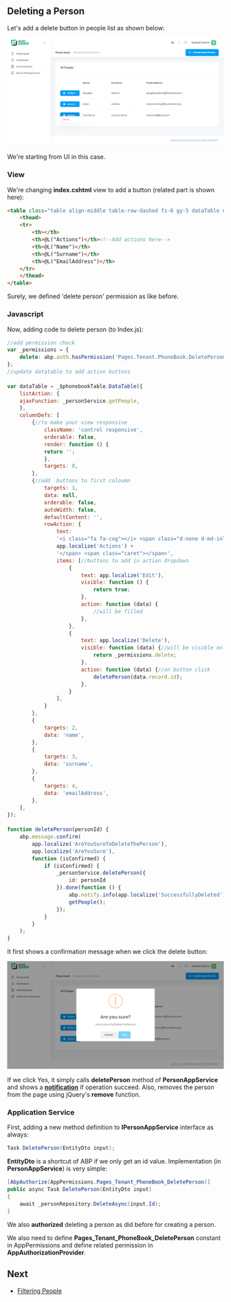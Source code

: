 ## Deleting a Person

Let's add a delete button in people list as shown below:

<img src="images/phonebook-people-delete-button-4.png" alt="Delete person" class="img-thumbnail" />

We're starting from UI in this case.

### View

We're changing **index.cshtml** view to add a button (related part is
shown here):

```html
<table class="table align-middle table-row-dashed fs-6 gy-5 dataTable no-footer" id="AllPeopleList">
    <thead>
    <tr>
        <th></th>
        <th>@L("Actions")</th><!--Add actions here-->
        <th>@L("Name")</th>
        <th>@L("Surname")</th>
        <th>@L("EmailAddress")</th>
    </tr>
    </thead>   
</table>
```

Surely, we defined 'delete person' permission as like before.

### Javascript

Now, adding code to delete person (to Index.js):

```javascript
//add permission check
var _permissions = {
    delete: abp.auth.hasPermission('Pages.Tenant.PhoneBook.DeletePerson')
};
//update datatable to add action buttons

var dataTable = _$phonebookTable.DataTable({   
    listAction: {
    ajaxFunction: _personService.getPeople,
    },
    columnDefs: [
        {//to make your view responsive
            className: 'control responsive',
            orderable: false,
            render: function () {
            return '';
            },
            targets: 0,
        },
        {//add  buttons to first coloumn
            targets: 1,
            data: null,
            orderable: false,
            autoWidth: false,
            defaultContent: '',
            rowAction: {
                text:
                '<i class="fa fa-cog"></i> <span class="d-none d-md-inline-block d-lg-inline-block d-xl-inline-block">' +
                app.localize('Actions') +
                '</span> <span class="caret"></span>',
                items: [//buttons to add in action dropdown
                    {
                        text: app.localize('Edit'),
                        visible: function () {
                            return true;
                        },
                        action: function (data) {
                            //will be filled
                        },
                    },
                    {
                        text: app.localize('Delete'),
                        visible: function (data) {//will be visible only if user has required permission
                            return _permissions.delete;
                        },
                        action: function (data) {//on button click
                            deletePerson(data.record.id);
                        },
                    }
                ],
            }
        },    
        {
            targets: 2,
            data: 'name',
        },
        {
            targets: 3,
            data: 'surname',
        },
        {
            targets: 4,
            data: 'emailAddress',
        },
    ],
});

function deletePerson(personId) {
    abp.message.confirm(
        app.localize('AreYouSureToDeleteThePerson'),
        app.localize('AreYouSure'),
        function (isConfirmed) {
            if (isConfirmed) {
                _personService.deletePerson({
                    id: personId
                }).done(function () {
                    abp.notify.info(app.localize('SuccessfullyDeleted'));
                    getPeople();
                });
            }
        }
    );
}
```

It first shows a confirmation message when we click the delete button:

<img src="images/confirmation-delete-person-3.png" alt="Confirmation message" class="img-thumbnail" />

If we click Yes, it simply calls **deletePerson** method of
**PersonAppService** and shows a
**[notification](https://aspnetboilerplate.com/Pages/Documents/Javascript-API/Notification)**
if operation succeed. Also, removes the person from the page using
jQuery's **remove** function.

### Application Service

First, adding a new method definition to **IPersonAppService** interface
as always:

```csharp
Task DeletePerson(EntityDto input);
```

**EntityDto** is a shortcut of ABP if we only get an id value.
Implementation (in **PersonAppService**) is very simple:

```csharp
[AbpAuthorize(AppPermissions.Pages_Tenant_PhoneBook_DeletePerson)]
public async Task DeletePerson(EntityDto input)
{
    await _personRepository.DeleteAsync(input.Id);
}
```

We also **authorized** deleting a person as did before for creating a
person.

We also need to define **Pages\_Tenant\_PhoneBook\_DeletePerson**
constant in AppPermissions and define related permission in
**AppAuthorizationProvider**.

## Next

- [Filtering People](Developing-Step-By-Step-Core-Filtering-People.md)

  